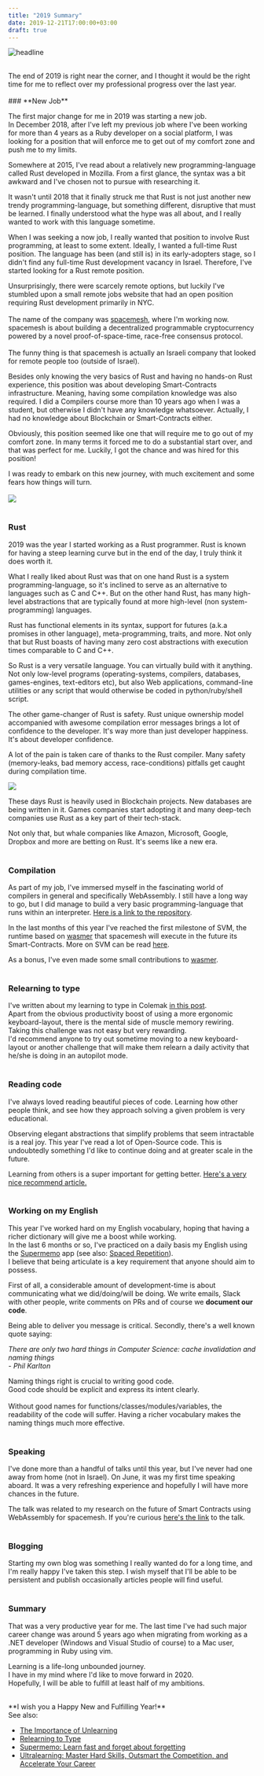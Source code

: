 ```yaml
---
title: "2019 Summary"
date: 2019-12-21T17:00:00+03:00
draft: true
---
```


![headline][headline]

<br/>
The end of 2019 is right near the corner, and I thought it would be the right time for me to reflect over my professional progress over the last year.
<br/>
<br/>
### **New Job**

The first major change for me in 2019 was starting a new job.
<br/>In December 2018, after I've left my previous job where I've been working for more than 4 years as a Ruby developer on a social platform,
I was looking for a position that will enforce me to get out of my comfort zone and push me to my limits.
<br/>

Somewhere at 2015, I've read about a relatively new programming-language called Rust developed in Mozilla.
From a first glance, the syntax was a bit awkward and I've chosen not to pursue with researching it.

It wasn't until 2018 that it finally struck me that Rust is not just another new trendy programming-language, but something different, disruptive that must be learned.
I finally understood what the hype was all about, and I really wanted to work with this language sometime.

When I was seeking a now job, I really wanted that position to involve Rust programming, at least to some extent.
Ideally, I wanted a full-time Rust position.
The language has been (and still is) in its early-adopters stage,
so I didn't find any full-time Rust development vacancy in Israel.
Therefore, I've started looking for a Rust remote position.

Unsurprisingly, there were scarcely remote options, but luckily I've stumbled upon a small remote jobs website that had an open position requiring Rust development primarily in NYC.
<br/>
<br/>
The name of the company was [spacemesh][spacemesh], where I'm working now.
spacemesh is about building a decentralized programmable cryptocurrency powered by a novel proof-of-space-time, race-free consensus protocol.
<br/>
<br/>
The funny thing is that spacemesh is actually an Israeli company that looked for remote people too (outside of Israel).

Besides only knowing the very basics of Rust and having no hands-on Rust experience, this position was about developing Smart-Contracts infrastructure.
Meaning, having some compilation knowledge was also required. I did a Compilers course more than 10 years ago when I was a student, but otherwise I didn't have any knowledge whatsoever.
Actually, I had no knowledge about Blockchain or Smart-Contracts either.

Obviously, this position seemed like one that will require me to go out of my comfort zone.
In many terms it forced me to do a substantial start over, and that was perfect for me.
Luckily, I got the chance and was hired for this position!

I was ready to embark on this new journey, with much excitement and some fears how things will turn.
<br/>
<br/>
<img src="images/comfort-zone-to-danger-zone.png"/>
<br/>
<br/>
### **Rust**

2019 was the year I started working as a Rust programmer. Rust is known for having a steep learning curve but in the end of the day, I truly think it does worth it.

What I really liked about Rust was that on one hand Rust is a system programming-language, so it's inclined to serve as an alternative to languages such as C and C++.
But on the other hand Rust, has many high-level abstractions that are typically found at more high-level (non system-programming) languages.

Rust has functional elements in its syntax, support for futures (a.k.a promises in other language), meta-programming, traits, and more.
Not only that but Rust boasts of having many zero cost abstractions with execution times comparable to C and C++.

So Rust is a very versatile language. You can virtually build with it anything. Not only low-level programs
(operating-systems, compilers, databases, games-engines, text-editors etc), but also Web applications, command-line utilities or any script that would otherwise be coded
in python/ruby/shell script.

The other game-changer of Rust is safety. Rust unique ownership model accompanied with awesome compilation error messages brings a lot of confidence to the developer.
It's way more than just developer happiness. It's about developer confidence.

A lot of the pain is taken care of thanks to the Rust compiler.
Many safety (memory-leaks, bad memory access, race-conditions) pitfalls get caught during compilation time.

<img src="images/rust-charts.png"/>

These days Rust is heavily used in Blockchain projects. New databases are being written in it. Games companies start adopting it and many deep-tech companies
use Rust as a key part of their tech-stack.

Not only that, but whale companies like Amazon, Microsoft, Google, Dropbox and more are betting on Rust. It's seems like a new era.
<br/>
<br/>
### **Compilation**
As part of my job, I've immersed myself in the fascinating world of compilers in general and specifically WebAssembly.
I still have a long way to go, but I did manage to build a very basic programming-language that runs within an interpreter.
[Here is a link to the repository][tytle-repo].

In the last months of this year I've reached the first milestone of SVM, the runtime based on [wasmer][wasmer] that spacemesh will execute in the future
its Smart-Contracts. More on SVM can be read [here][svm-post].

As a bonus, I've even made some small contributions to [wasmer][wasmer-contrib].
<br/>
<br/>
### **Relearning to type**
I've written about my learning to type in Colemak [in this post][relearning-to-type].
<br/>Apart from the obvious productivity boost of using a more ergonomic keyboard-layout, there is the mental side
of muscle memory rewiring. Taking this challenge was not easy but very rewarding.
<br/>I'd recommend anyone to try out sometime moving to a new keyboard-layout or another challenge
that will make them relearn a daily activity that he/she is doing in an autopilot mode.
<br/>
<br/>
### **Reading code**
I've always loved reading beautiful pieces of code. Learning how other people think, and see how they approach solving a given problem is very educational.

Observing elegant abstractions that simplify problems that seem intractable is a real joy.
This year I've read a lot of Open-Source code. This is undoubtedly something I'd like to continue doing and at greater scale in the future.

Learning from others is a super important for getting better. [Here's a very nice recommend article.][ultralearning-environments]
<br/>
<br/>
### **Working on my English**
This year I've worked hard on my English vocabulary, hoping that having a richer dictionary will give me a boost while working.
<br/>In the last 6 months or so, I've practiced on a daily basis my English using the [Supermemo][supermemo] app (see also: [Spaced Repetition][spaced-repetition]).
<br/>I believe that being articulate is a key requirement that anyone should aim to possess.

First of all, a considerable amount of development-time is about communicating what we did/doing/will be doing.
We write emails, Slack with other people, write comments on PRs and of course we **document our code**.

Being able to deliver you message is critical. Secondly, there's a well known quote saying:

_There are only two hard things in Computer Science: cache invalidation and naming things_
<br/>
_- Phil Karlton_

Naming things right is crucial to writing good code.
<br/>Good code should be explicit and express its intent clearly.
<br/><br/>Without good names for functions/classes/modules/variables, the readability of the code will suffer.
Having a richer vocabulary makes the naming things much more effective.
<br/>
<br/>
### **Speaking**
I've done more than a handful of talks until this year, but I've never had one away from home (not in Israel).
On June, it was my first time speaking aboard. It was a very refreshing experience and hopefully I will have more chances in the future.

The talk was related to my research on the future of Smart Contracts using WebAssembly for spacemesh. If you're curious [here's the link][svm-talk] to the talk.
<br/>
<br/>
### **Blogging**
Starting my own blog was something I really wanted do for a long time, and I'm really happy I've taken this step.
I wish myself that I'll be able to be persistent and publish occasionally articles people will find useful.
<br/>
<br/>
### **Summary**
That was a very productive year for me. The last time I've had such major career change was around 5 years ago when
migrating from working as a .NET developer (Windows and Visual Studio of course) to a Mac user, programming in Ruby using vim.

Learning is a life-long unbounded journey.
<br/>
I have in my mind where I'd like to move forward in 2020.
<br/>
Hopefully, I will be able to fulfill at least half of my ambitions.

<br/>
**I wish you a Happy New and Fulfilling Year!**

<br/>
See also:

* [The Importance of Unlearning][the-importance-of-unlearning]
* [Relearning to Type][relearning-to-type]
* [Supermemo: Learn fast and forget about forgetting][supermemo]
* [Ultralearning: Master Hard Skills, Outsmart the Competition, and Accelerate Your Career][ultralearning-book]


[headline]: https://www.incimages.com/uploaded_files/image/970x450/getty_477569935_970656970450085_79639.jpg
[spacemesh]: http://spacemesh.io
[tytle-repo]: https://github.com/spacemeshos/tytle
[svm-post]: https://gryphon.dev/2019/10/06/svm/
[wasmer]: https://wasmer.io/
[wasmer-contrib]: https://github.com/wasmerio/wasmer/commits?author=YaronWittenstein
[supermemo]: https://supermemo.com
[svm-talk]: https://www.youtube.com/watch?v=mcvBXQ0SWJM
[the-importance-of-unlearning]: https://gryphon.dev/2019/06/27/the-importance-of-unlearning/
[relearning-to-type]: https://gryphon.dev/2019/10/04/relearning-to-type/
[ultralearning-environments]:  https://www.scotthyoung.com/blog/2019/01/03/ultralearning-environments/
[ultralearning-book]: https://www.amazon.com/Ultralearning-Master-Outsmart-Competition-Accelerate-ebook/dp/B07K6MF8MD
[spaced-repetition]: https://en.wikipedia.org/wiki/Spaced_repetition
[supermemo]: https://www.supermemo.com/en
